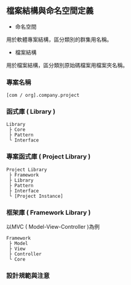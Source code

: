 ## 檔案結構與命名空間定義

+ 命名空間

用於軟體專案結構，區分類別的群集用名稱。

+ 檔案結構

用於檔案結構，區分類別原始碼檔案用檔案夾名稱。

### 專案名稱

```
[com / org].company.project
```

### 函式庫 ( Library )

```
Library
 ├ Core
 ├ Pattern
 └ Interface
```

### 專案函式庫 ( Project Library )

```
Project Library
 ├ Framework
 ├ Library
 ├ Pattern
 ├ Interface
 └ [Project Instance]
```

### 框架庫 ( Framework Library )

以MVC ( Model-View-Controller )為例

```
Framework
 ├ Model
 ├ View
 ├ Controller
 └ Core
```

### 設計規範與注意
